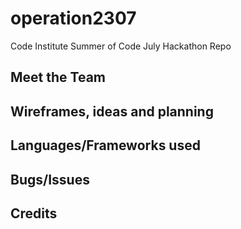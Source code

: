 # operation2307
Code Institute Summer of Code July Hackathon Repo


## Meet the Team


## Wireframes, ideas and planning



## Languages/Frameworks used



## Bugs/Issues


## Credits
